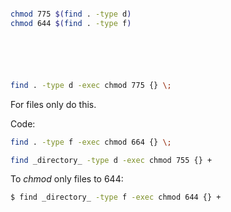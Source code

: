 
~~~bash

chmod 775 $(find . -type d)
chmod 644 $(find . -type f)






find . -type d -exec chmod 775 {} \;
~~~

For files only do this.  

Code:
~~~bash
find . -type f -exec chmod 664 {} \;
~~~~

~~~bash 
find _directory_ -type d -exec chmod 755 {} +
~~~

To _chmod_ only files to 644:

~~~bash
$ find _directory_ -type f -exec chmod 644 {} +
~~~